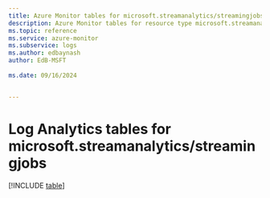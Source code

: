 ```yaml
---
title: Azure Monitor tables for microsoft.streamanalytics/streamingjobs
description: Azure Monitor tables for resource type microsoft.streamanalytics/streamingjobs
ms.topic: reference
ms.service: azure-monitor
ms.subservice: logs
ms.author: edbaynash
author: EdB-MSFT
   
ms.date: 09/16/2024


---
```


# Log Analytics tables for microsoft.streamanalytics/streamingjobs  

[!INCLUDE [table](~/reusable-content/ce-skilling/azure/includes/azure-monitor/reference/tables/microsoft-streamanalytics_streamingjobs-include.md)]

